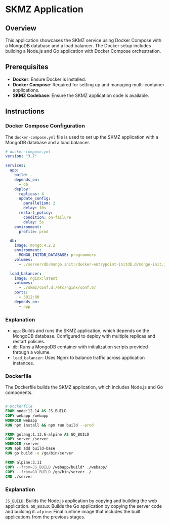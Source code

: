 # SKMZ Application

## Overview

This application showcases the SKMZ service using Docker Compose with a MongoDB database and a load balancer. The Docker setup includes building a Node.js and Go application with Docker Compose orchestration.

## Prerequisites

- **Docker**: Ensure Docker is installed.
- **Docker Compose**: Required for setting up and managing multi-container applications.
- **SKMZ Codebase**: Ensure the SKMZ application code is available.

## Instructions

### Docker Compose Configuration

The `docker-compose.yml` file is used to set up the SKMZ application with a MongoDB database and a load balancer.

```yaml
# docker-compose.yml
version: "3.7"

services:
  app:
    build: .
    depends_on:
      - db
    deploy:
      replicas: 4
      update_config:
        parallelism: 2
        delay: 10s
      restart_policy:
        condition: on-failure
        delay: 5s
    environment:
      profile: prod

  db:
    image: mongo:4.2.2
    environment:
      MONGO_INITDB_DATABASE: programmers
    volumes:
      - ./server/db/mongo.init:/docker-entrypoint-initdb.d/mongo-init.js

  load_balancer:
    image: nginx:latest
    volumes:
      - ./skmz/conf.d:/etc/nginx/conf.d/
    ports:
      - 3012:80
    depends_on:
      - app
```

### Explanation

- `app`: Builds and runs the SKMZ application, which depends on the MongoDB database. Configured to deploy with multiple replicas and restart policies.
- `db`: Runs a MongoDB container with initialization scripts provided through a volume.
- `load_balancer`: Uses Nginx to balance traffic across application instances.

### Dockerfile

The Dockerfile builds the SKMZ application, which includes Node.js and Go components.

```Dockerfile

# Dockerfile
FROM node:12.14 AS JS_BUILD
COPY webapp /webapp
WORKDIR webapp
RUN npm install && npm run build --prod

FROM golang:1.13.6-alpine AS GO_BUILD
COPY server /server
WORKDIR /server
RUN apk add build-base
RUN go build -o /go/bin/server

FROM alpine:3.11
COPY --from=JS_BUILD /webapp/build* ./webapp/
COPY --from=GO_BUILD /go/bin/server ./
CMD ./server

```

### Explanation

`JS_BUILD`: Builds the Node.js application by copying and building the web application.
`GO_BUILD`: Builds the Go application by copying the server code and building it.
`alpine`: Final runtime image that includes the built applications from the previous stages.
